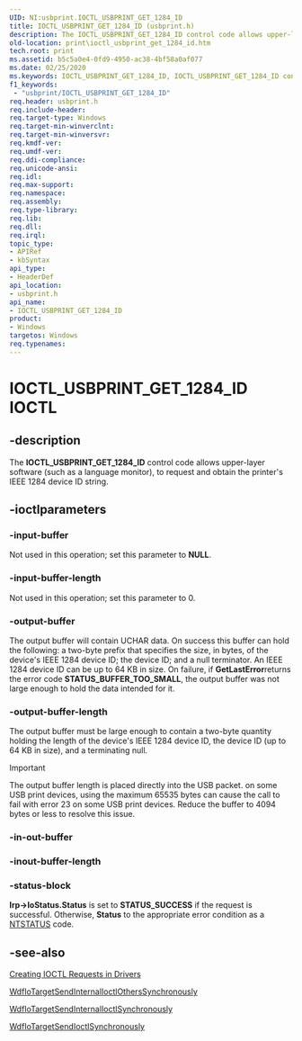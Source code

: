 ```yaml
---
UID: NI:usbprint.IOCTL_USBPRINT_GET_1284_ID
title: IOCTL_USBPRINT_GET_1284_ID (usbprint.h)
description: The IOCTL_USBPRINT_GET_1284_ID control code allows upper-layer software (such as a language monitor), to request and obtain the printer's IEEE 1284 device ID string.
old-location: print\ioctl_usbprint_get_1284_id.htm
tech.root: print
ms.assetid: b5c5a0e4-0fd9-4950-ac38-4bf58a0af077
ms.date: 02/25/2020
ms.keywords: IOCTL_USBPRINT_GET_1284_ID, IOCTL_USBPRINT_GET_1284_ID control, IOCTL_USBPRINT_GET_1284_ID control code [Print Devices], print.ioctl_usbprint_get_1284_id, usbioctl_4b1e9092-6483-4603-b690-a5e655a73670.xml, usbprint/IOCTL_USBPRINT_GET_1284_ID
f1_keywords:
 - "usbprint/IOCTL_USBPRINT_GET_1284_ID"
req.header: usbprint.h
req.include-header: 
req.target-type: Windows
req.target-min-winverclnt: 
req.target-min-winversvr: 
req.kmdf-ver: 
req.umdf-ver: 
req.ddi-compliance: 
req.unicode-ansi: 
req.idl: 
req.max-support: 
req.namespace: 
req.assembly: 
req.type-library: 
req.lib: 
req.dll: 
req.irql: 
topic_type:
- APIRef
- kbSyntax
api_type:
- HeaderDef
api_location:
- usbprint.h
api_name:
- IOCTL_USBPRINT_GET_1284_ID
product:
- Windows
targetos: Windows
req.typenames: 
---
```


# IOCTL_USBPRINT_GET_1284_ID IOCTL

## -description

The **IOCTL_USBPRINT_GET_1284_ID** control code allows upper-layer software (such as a language monitor), to request and obtain the printer's IEEE 1284 device ID string.

## -ioctlparameters

### -input-buffer

Not used in this operation; set this parameter to **NULL**.

### -input-buffer-length

Not used in this operation; set this parameter to 0.

### -output-buffer

The output buffer will contain UCHAR data. On success this buffer can hold the following: a two-byte prefix that specifies the size, in bytes, of the device's IEEE 1284 device ID; the device ID; and a null terminator. An IEEE 1284 device ID can be up to 64 KB in size. On failure, if **GetLastError**returns the error code **STATUS_BUFFER_TOO_SMALL**, the output buffer was not large enough to hold the data intended for it.

### -output-buffer-length

The output buffer must be large enough to contain a two-byte quantity holding the length of the device's IEEE 1284 device ID, the device ID (up to 64 KB in size), and a terminating null.

> [!IMPORTANT]
> The output buffer length is placed directly into the USB packet. on some USB print devices, using the maximum 65535 bytes can cause the call to fail with error 23 on some USB print devices. Reduce the buffer to 4094 bytes or less to resolve this issue.

### -in-out-buffer

### -inout-buffer-length

### -status-block

**Irp->IoStatus.Status** is set to **STATUS_SUCCESS** if the request is successful. Otherwise, **Status** to the appropriate error condition as a [NTSTATUS](https://docs.microsoft.com/windows-hardware/drivers/kernel/ntstatus-values) code.

## -see-also

[Creating IOCTL Requests in Drivers](https://docs.microsoft.com/windows-hardware/drivers/kernel/creating-ioctl-requests-in-drivers)

[WdfIoTargetSendInternalIoctlOthersSynchronously](https://docs.microsoft.com/windows-hardware/drivers/ddi/wdfiotarget/nf-wdfiotarget-wdfiotargetsendinternalioctlotherssynchronously)

[WdfIoTargetSendInternalIoctlSynchronously](https://docs.microsoft.com/windows-hardware/drivers/ddi/wdfiotarget/nf-wdfiotarget-wdfiotargetsendinternalioctlsynchronously)

[WdfIoTargetSendIoctlSynchronously](https://docs.microsoft.com/windows-hardware/drivers/ddi/wdfiotarget/nf-wdfiotarget-wdfiotargetsendioctlsynchronously)
